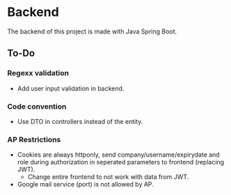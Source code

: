 # Backend
The backend of this project is made with Java Spring Boot.

## To-Do

### Regexx validation
* Add user input validation in backend.

### Code convention
* Use DTO in controllers instead of the entity.

### AP Restrictions
* Cookies are always httponly, send company/username/expirydate and role during authorization in seperated parameters to frontend (replacing JWT).
    * Change entire frontend to not work with data from JWT.
* Google mail service (port) is not allowed by AP.
